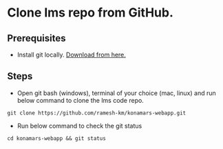 # Clone lms repo from GitHub.

## Prerequisites

- Install git locally. [Download from here.](https://git-scm.com/)

## Steps

- Open git bash (windows), terminal of your choice (mac, linux) and run below command to clone the lms code repo.

`git clone https://github.com/ramesh-km/konamars-webapp.git`

- Run below command to check the git status

`cd konamars-webapp && git status`
